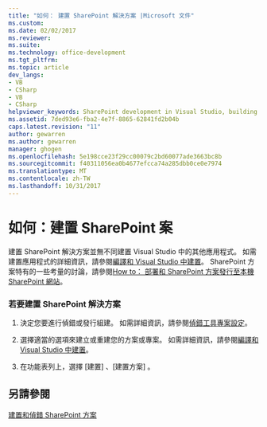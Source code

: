 ```yaml
---
title: "如何： 建置 SharePoint 解決方案 |Microsoft 文件"
ms.custom: 
ms.date: 02/02/2017
ms.reviewer: 
ms.suite: 
ms.technology: office-development
ms.tgt_pltfrm: 
ms.topic: article
dev_langs:
- VB
- CSharp
- VB
- CSharp
helpviewer_keywords: SharePoint development in Visual Studio, building
ms.assetid: 7ded93e6-fba2-4e7f-8865-62841fd2b04b
caps.latest.revision: "11"
author: gewarren
ms.author: gewarren
manager: ghogen
ms.openlocfilehash: 5e198cce23f29cc00079c2bd60077ade3663bc8b
ms.sourcegitcommit: f40311056ea0b4677efcca74a285dbb0ce0e7974
ms.translationtype: MT
ms.contentlocale: zh-TW
ms.lasthandoff: 10/31/2017
---
```

# <a name="how-to-build-sharepoint-solutions"></a>如何：建置 SharePoint 案
  建置 SharePoint 解決方案並無不同建置 Visual Studio 中的其他應用程式。 如需建置應用程式的詳細資訊，請參閱[編譯和 Visual Studio 中建置](/visualstudio/ide/compiling-and-building-in-visual-studio)。 SharePoint 方案特有的一些考量的討論，請參閱[How to： 部署和 SharePoint 方案發行至本機 SharePoint 網站](../sharepoint/how-to-deploy-and-publish-a-sharepoint-solution-to-a-local-sharepoint-site.md)。  
  
### <a name="to-build-sharepoint-solutions"></a>若要建置 SharePoint 解決方案  
  
1.  決定您要進行偵錯或發行組建。 如需詳細資訊，請參閱[偵錯工具專案設定](/visualstudio/debugger/debugger-project-settings)。  
  
2.  選擇適當的選項來建立或重建您的方案或專案。 如需詳細資訊，請參閱[編譯和 Visual Studio 中建置](/visualstudio/ide/compiling-and-building-in-visual-studio)。  
  
3.  在功能表列上，選擇 [建置] 、[建置方案] 。  
  
## <a name="see-also"></a>另請參閱  
 [建置和偵錯 SharePoint 方案](../sharepoint/building-and-debugging-sharepoint-solutions.md)  
  
  